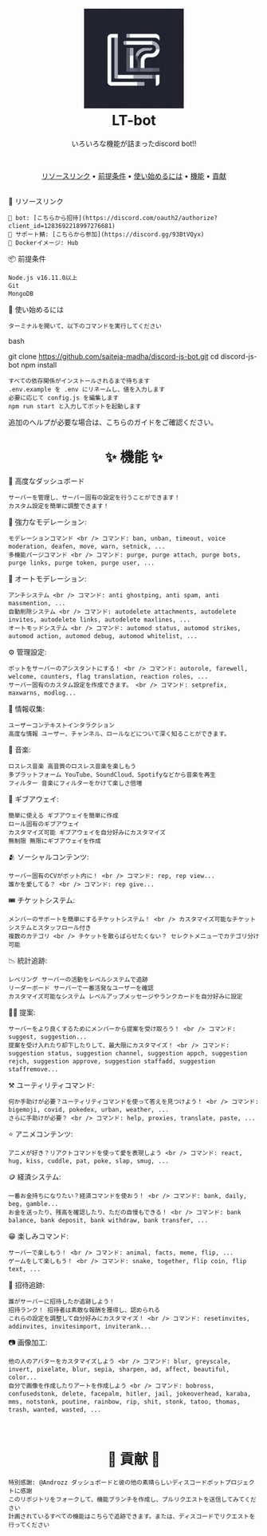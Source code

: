 <h1 align="center"> <br> <a href="https://github.com/saiteja-madha"><img src="docs/.gitbook/assets/OIG3.jpg" height="200" alt="Discord.js v14 Bot"></a> <br> LT-bot <br> </h1> <p align="center">いろいろな機能が詰まったdiscord bot!!</p> <br> <p align="center"> <a href="#-リソースリンク">リソースリンク</a> • <a href="#-前提条件">前提条件</a> • <a href="#-使い始めるには">使い始めるには</a> • <a href="#-機能">機能</a> • <a href="#-貢献">貢献</a> </p> <br>
🔗 リソースリンク

    🤖 bot: [こちらから招待](https://discord.com/oauth2/authorize?client_id=1283692218997276681)
    🤝 サポート鯖: [こちらから参加](https://discord.gg/93BtVQyx)
    🐳 Dockerイメージ: Hub

📦 前提条件

    Node.js v16.11.0以上
    Git
    MongoDB

🚀 使い始めるには

    ターミナルを開いて、以下のコマンドを実行してください

bash

git clone https://github.com/saiteja-madha/discord-js-bot.git
cd discord-js-bot
npm install

    すべての依存関係がインストールされるまで待ちます
    .env.example を .env にリネームし、値を入力します
    必要に応じて config.js を編集します
    npm run start と入力してボットを起動します

追加のヘルプが必要な場合は、こちらのガイドをご確認ください。
<br> <h1 align="center"> ✨ 機能 ✨ </h1>
📡 高度なダッシュボード

    サーバーを管理し、サーバー固有の設定を行うことができます！
    カスタム設定を簡単に調整できます！

🛑 強力なモデレーション:

    モデレーションコマンド <br /> コマンド: ban, unban, timeout, voice moderation, deafen, move, warn, setnick, ...
    多機能パージコマンド <br /> コマンド: purge, purge attach, purge bots, purge links, purge token, purge user, ...

🤖 オートモデレーション:

    アンチシステム <br /> コマンド: anti ghostping, anti spam, anti massmention, ...
    自動削除システム <br /> コマンド: autodelete attachments, autodelete invites, autodelete links, autodelete maxlines, ...
    オートモッドシステム <br /> コマンド: automod status, automod strikes, automod action, automod debug, automod whitelist, ...

⚙️ 管理設定:

    ボットをサーバーのアシスタントにする！ <br /> コマンド: autorole, farewell, welcome, counters, flag translation, reaction roles, ...
    サーバー固有のカスタム設定を作成できます。 <br /> コマンド: setprefix, maxwarns, modlog...

💁 情報収集:

    ユーザーコンテキストインタラクション
    高度な情報 ユーザー、チャンネル、ロールなどについて深く知ることができます。

🎵 音楽:

    ロスレス音楽 高音質のロスレス音楽を楽しもう
    多プラットフォーム YouTube、SoundCloud、Spotifyなどから音楽を再生
    フィルター 音楽にフィルターをかけて楽しさ倍増

🎉 ギブアウェイ:

    簡単に使える ギブアウェイを簡単に作成
    ロール固有のギブアウェイ
    カスタマイズ可能 ギブアウェイを自分好みにカスタマイズ
    無制限 無限にギブアウェイを作成

🫂 ソーシャルコンテンツ:

    サーバー固有のCVがボット内に！ <br /> コマンド: rep, rep view...
    誰かを愛してる？ <br /> コマンド: rep give...

🎟 チケットシステム:

    メンバーのサポートを簡単にするチケットシステム！ <br /> カスタマイズ可能なチケットシステムとスタッフロール付き
    複数のカテゴリ <br /> チケットを散らばらせたくない？ セレクトメニューでカテゴリ分け可能

📉 統計追跡:

    レベリング サーバーの活動をレベルシステムで追跡
    リーダーボード サーバーで一番活発なユーザーを確認
    カスタマイズ可能なシステム レベルアップメッセージやランクカードを自分好みに設定

🙋‍♂️ 提案:

    サーバーをより良くするためにメンバーから提案を受け取ろう！ <br /> コマンド: suggest, suggestion...
    提案を受け入れたり却下したりして、最大限にカスタマイズ！ <br /> コマンド: suggestion status, suggestion channel, suggestion appch, suggestion rejch, suggestion approve, suggestion staffadd, suggestion staffremove...

⚒️ ユーティリティコマンド:

    何か手助けが必要？ユーティリティコマンドを使って答えを見つけよう！ <br /> コマンド: bigemoji, covid, pokedex, urban, weather, ...
    さらに手助けが必要？ <br /> コマンド: help, proxies, translate, paste, ...

⭐ アニメコンテンツ:

    アニメが好き？リアクトコマンドを使って愛を表現しよう <br /> コマンド: react, hug, kiss, cuddle, pat, poke, slap, smug, ...

🪙 経済システム:

    一番お金持ちになりたい？経済コマンドを使おう！ <br /> コマンド: bank, daily, beg, gamble...
    お金を送ったり、残高を確認したり、ただの自慢もできる！ <br /> コマンド: bank balance, bank deposit, bank withdraw, bank transfer, ...

😁 楽しみコマンド:

    サーバーで楽しもう！ <br /> コマンド: animal, facts, meme, flip, ...
    ゲームをして楽しもう！ <br /> コマンド: snake, together, flip coin, flip text, ...

📨 招待追跡:

    誰がサーバーに招待したか追跡しよう！
    招待ランク！ 招待者は素敵な報酬を獲得し、認められる
    これらの設定を調整して自分好みにカスタマイズ！ <br /> コマンド: resetinvites, addinvites, invitesimport, inviterank...

📷 画像加工:

    他の人のアバターをカスタマイズしよう <br /> コマンド: blur, greyscale, invert, pixelate, blur, sepia, sharpen, ad, affect, beautiful, color...
    自分で画像を作成したりアートを作成しよう <br /> コマンド: bobross, confusedstonk, delete, facepalm, hitler, jail, jokeoverhead, karaba, mms, notstonk, poutine, rainbow, rip, shit, stonk, tatoo, thomas, trash, wanted, wasted, ...

<br> <h1 align="center"> 🤝 貢献 🤝 </h1>

    特別感謝: @Androzz ダッシュボードと彼の他の素晴らしいディスコードボットプロジェクトに感謝
    このリポジトリをフォークして、機能ブランチを作成し、プルリクエストを送信してみてください
    計画されているすべての機能はこちらで追跡できます。または、ディスコードでリクエストを行ってください
